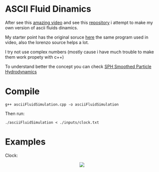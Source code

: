 # ASCII Fluid Dinamics

After see this [amazing video](https://www.youtube.com/watch?v=QMYfkOtYYlg) and see this [repository](https://github.com/lorenzo-stoakes/ascii-fluids) i attempt to make my own version of ascii fluids dinamics.

My starter point has the original soruce [here](http://www.ioccc.org/2012/endoh1/hint.html) the same program used in video, also the lorenzo source helps a lot.

I try not use complex numbers (mostly cause i have much trouble to make them work propety with c++)

To understand better the concept you can check [SPH Smoothed Particle Hydrodynamics](https://en.wikipedia.org/wiki/Smoothed-particle_hydrodynamics)

# Compile
```g++ asciiFluidSimulation.cpp -o asciiFluidSimulation```

Then run:

```./asciiFluidSimulation < ./inputs/clock.txt```

# Examples

Clock:
<p align="center">
  <img src="link">
</p>
